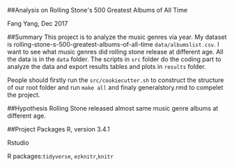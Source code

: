 ##Analysis on Rolling Stone's 500 Greatest Albums of All Time

Fang Yang, Dec 2017

##Summary
This project is to analyze the music genres via year. My dataset is rolling-stone-s-500-greatest-albums-of-all-time `data/albumslist.csv`. I want to see what music genres did rolling stone release at different age. All the data is in the `data` folder. The scripts in `src` folder do the coding part to analyze the data and export results tables and plots in `results` folder.

People should firstly run the `src/cookiecutter.sh` to construct the structure of our root folder and run `make all` and finaly generalstory.rmd to compelet the project.

##Hypothesis
Rolling Stone released almost same music genre albums at different age.

##Project Packages
R, version 3.4.1

Rstudio

R packages:`tidyverse`, `ezknitr`,`knitr`

